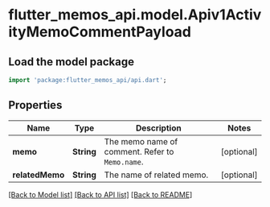 # flutter_memos_api.model.Apiv1ActivityMemoCommentPayload

## Load the model package
```dart
import 'package:flutter_memos_api/api.dart';
```

## Properties
Name | Type | Description | Notes
------------ | ------------- | ------------- | -------------
**memo** | **String** | The memo name of comment. Refer to `Memo.name`. | [optional] 
**relatedMemo** | **String** | The name of related memo. | [optional] 

[[Back to Model list]](../README.md#documentation-for-models) [[Back to API list]](../README.md#documentation-for-api-endpoints) [[Back to README]](../README.md)


